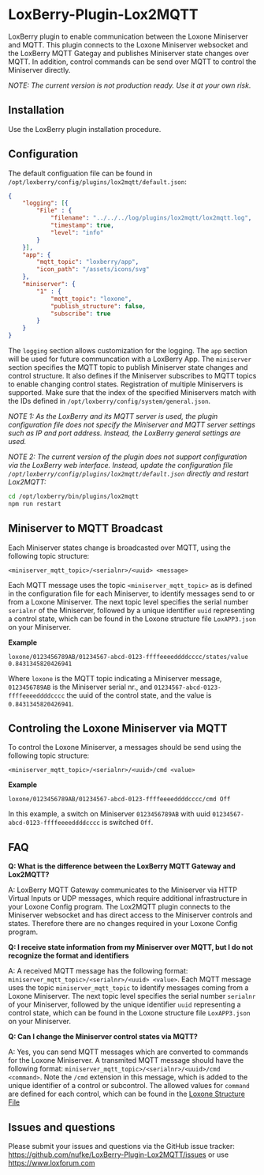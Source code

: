 # LoxBerry-Plugin-Lox2MQTT

LoxBerry plugin to enable communication between the Loxone Miniserver and MQTT. This plugin connects to the Loxone Miniserver websocket and the LoxBerry MQTT Gategay and publishes Miniserver state changes over MQTT. In addition, control commands can be send over MQTT to control the Miniserver directly.

*NOTE: The current version is not production ready. Use it at your own risk.*

## Installation

Use the LoxBerry plugin installation procedure.

## Configuration

The default configuation file can be found in `/opt/loxberry/config/plugins/lox2mqtt/default.json`:

```json
{
    "logging": [{
        "File" : {
            "filename": "../../../log/plugins/lox2mqtt/lox2mqtt.log",
            "timestamp": true,
            "level": "info"
        }
    }],
    "app": {
        "mqtt_topic": "loxberry/app",
        "icon_path": "/assets/icons/svg"
    },
    "miniserver": {
        "1" : {
            "mqtt_topic": "loxone",
            "publish_structure": false,
            "subscribe": true
        }
    }
}
```

The `logging` section allows customization for the logging. The `app` section will be used for future communcation with a LoxBerry App. The `miniserver` section specifies the MQTT topic to publish Miniserver state changes and control structure. It also defines if the Miniserver subscribes to MQTT topics to enable changing control states. Registration of multiple Miniservers is supported. Make sure that the index of the specified Miniservers match with the IDs defined in `/opt/loxberry/config/system/general.json`.

*NOTE 1: As the LoxBerry and its MQTT server is used, the plugin configuration file does not specify the Miniserver and MQTT server settings such as IP and port address. Instead, the LoxBerry general settings are used.*

*NOTE 2: The current version of the plugin does not support configuration via the LoxBerry web interface. Instead, update the configuration file `/opt/loxberry/config/plugins/lox2mqtt/default.json` directly and restart Lox2MQTT:*

```bash
cd /opt/loxberry/bin/plugins/lox2mqtt
npm run restart
```

## Miniserver to MQTT Broadcast

Each Miniserver states change is broadcasted over MQTT, using the following topic structure:

```
<miniserver_mqtt_topic>/<serialnr>/<uuid> <message>
```

Each MQTT message uses the topic `<miniserver_mqtt_topic>` as is defined in the configuration file for each Miniserver, to identify messages send to or from a Loxone Miniserver. The next topic level specifies the serial number `serialnr` of the Miniserver, followed by a unique identifier `uuid` representing a control state, which can be found in the Loxone structure file `LoxAPP3.json` on your Miniserver.

**Example**

```
loxone/0123456789AB/01234567-abcd-0123-ffffeeeeddddcccc/states/value 0.8431345820426941
```

Where `loxone` is the MQTT topic indicating a Miniserver message, `0123456789AB` is the Miniserver serial nr., and `01234567-abcd-0123-ffffeeeeddddcccc` the uuid of the control state, and the value is `0.8431345820426941`.

## Controling the Loxone Miniserver via MQTT

To control the Loxone Miniserver, a messages should be send using the following topic structure:

```
<miniserver_mqtt_topic>/<serialnr>/<uuid>/cmd <value>
```

**Example**

```
loxone/0123456789AB/01234567-abcd-0123-ffffeeeeddddcccc/cmd Off
```

In this example, a switch on Miniserver `0123456789AB` with uuid `01234567-abcd-0123-ffffeeeeddddcccc` is switched `Off`.

## FAQ

**Q: What is the difference between the LoxBerry MQTT Gateway and Lox2MQTT?**

A: LoxBerry MQTT Gateway communicates to the Miniserver via HTTP Virtual Inputs or UDP messages, which require additional infrastructure in your Loxone Config program. The Lox2MQTT plugin connects to the Miniserver websocket and has direct access to the Miniserver controls and states. Therefore there are no changes required in your Loxone Config program.

**Q: I receive state information from my Miniserver over MQTT, but I do not recognize the format and identifiers**

A: A received MQTT message has the following format: `miniserver_mqtt_topic>/<serialnr>/<uuid> <value>`. Each MQTT message uses the topic `miniserver_mqtt_topic` to identify messages coming from a Loxone Miniserver. The next topic level specifies the serial number `serialnr` of your Miniserver, followed by the unique identifier `uuid` representing a control state, which can be found in the Loxone structure file `LoxAPP3.json` on your Miniserver.

**Q: Can I change the Miniserver control states via MQTT?**

A: Yes, you can send MQTT messages which are converted to commands for the Loxone Miniserver. A transmited MQTT message should have the following format: `miniserver_mqtt_topic>/<serialnr>/<uuid>/cmd <command>`. Note the `/cmd` extension in this message, which is added to the unique identifier of a control or subcontrol. The allowed values for `command` are defined for each control, which can be found in the [Loxone Structure File](https://www.loxone.com/dede/wp-content/uploads/sites/2/2022/06/1300_Structure-File.pdf)

## Issues and questions

Please submit your issues and questions via the GitHub issue tracker: https://github.com/nufke/LoxBerry-Plugin-Lox2MQTT/issues or use https://www.loxforum.com
